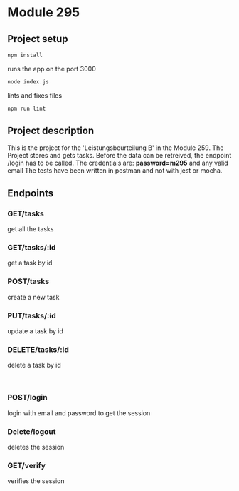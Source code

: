 # Module 295

## Project setup

```bash
npm install
```

runs the app on the port 3000

```bash
node index.js
```

lints and fixes files

```bash
npm run lint
```

## Project description

This is the project for the 'Leistungsbeurteilung B' in the Module 259. The Project stores and gets tasks. Before the data can be retreived, the endpoint /login has to be called. The credentials are: <strong>password=m295</strong> and any valid email
The tests have been written in postman and not with jest or mocha.

## Endpoints

### GET/tasks

get all the tasks

### GET/tasks/:id

get a task by id

### POST/tasks

create a new task

### PUT/tasks/:id

update a task by id

### DELETE/tasks/:id

delete a task by id

<br/>

### POST/login

login with email and password to get the session

### Delete/logout

deletes the session

### GET/verify

verifies the session

